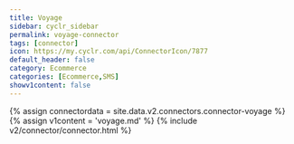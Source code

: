 ```yaml
---
title: Voyage
sidebar: cyclr_sidebar
permalink: voyage-connector
tags: [connector]
icon: https://my.cyclr.com/api/ConnectorIcon/7877
default_header: false
category: Ecommerce
categories: [Ecommerce,SMS]
showv1content: false
---
```

{% assign connectordata = site.data.v2.connectors.connector-voyage %}
{% assign v1content = 'voyage.md' %}
{% include v2/connector/connector.html %}	